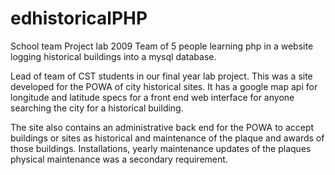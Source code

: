 # edhistoricalPHP
School team Project lab 2009  Team of 5 people learning php in a website logging historical buildings into a mysql database. 

Lead of team of CST students in our final year lab project. This was a site developed for the POWA of city historical sites. 
It has a google map api for longitude and latitude specs for a front end web interface for anyone searching the city for a historical building. 

The site also contains an administrative back end for the POWA to accept buildings or sites as historical and maintenance of the plaque and awards of those buildings. Installations, yearly maintenance updates of the plaques physical maintenance was a secondary requirement.
